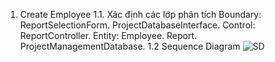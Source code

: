 1. Create Employee
1.1. Xác định các lớp phân tích
Boundary:
  ReportSelectionForm.
  ProjectDatabaseInterface.
Control:
  ReportController.
Entity:
  Employee.
  Report.
  ProjectManagementDatabase.
  1.2 Sequence Diagram
![SD](https://www.planttext.com/api/plantuml/png/d5IzQXj14ExtAGPN4YWlu28OImc4n2R4AjAkJfkx2tkxOZLhScL8uI84aY9bmCA4WC4u8TrTuM9DtcEV8A-GEKctTx9r1gNGeVsPx_jclfdzMzuSp94Rj9baF49ju4asapeNWasqLLDkSdWbPjhWYP0YmbIhfzfaBD8AZPRhi-5g9OLfebuQ_PO2HXpvXC_5CuN2lE6HO49XYk7yY2iUYumswvlrXHKqOxIG0iQ-M6WuTUVmMcHmw6WHqOUnMYyyUhnDAUn3bFZoamAf2IA5IHFA9SAnBsviimcI6FR6llogOeXJNtwhTZB2q33rvIzm2xN7O2jJ4D2KWzXpTsaXyiKF2xZC8N3rLeggN8Rq6u2AtNb-w8jhlFrS1QntdfD472UkYFg1kKL1j5sr9dhfY-_vYAlan2sYvCXTZ2WBzrxrAgpEk0RplZy4YiRcyCuID0uJRc9nRBE9CFCbg15eZO9fpRbneoE1xSObLFyF2f3y-xZ4Wta529cx26Rq-ZkviUg5EsNOiQInBw_I5aGM_lQfTwUCTMUueULEEp2bKO19umJNPtLdxDue0sYBgXtnvVKBAkcPhP4UalgW6SsyL8CHdenceC9KriFtvsTholvtW3fGjiclMfzkXn9MFhSBN1tsJYcNiN5N0q1tgMZgpsOR5jwJ5zBQXzilxZUz4Qtdv80YwHtz1m00__y30000)
